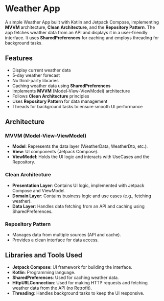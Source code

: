 # Weather App

A simple Weather App built with Kotlin and Jetpack Compose, implementing **MVVM** architecture, **Clean Architecture**, and the **Repository Pattern**. The app fetches weather data from an API and displays it in a user-friendly interface. It uses **SharedPreferences** for caching and employs threading for background tasks.

## Features
- Display current weather data
- 5-day weather forecast
- No third-party libraries
- Caching weather data using **SharedPreferences**
- Implements **MVVM** (Model-View-ViewModel) architecture
- Follows **Clean Architecture** principles
- Uses **Repository Pattern** for data management
- Threads for background tasks to ensure smooth UI performance

## Architecture

### MVVM (Model-View-ViewModel)
- **Model**: Represents the data layer (WeatherData, WeatherDto, etc.).
- **View**: UI components (Jetpack Compose).
- **ViewModel**: Holds the UI logic and interacts with UseCases and the Repository.

### Clean Architecture
- **Presentation Layer**: Contains UI logic, implemented with Jetpack Compose and ViewModel.
- **Domain Layer**: Contains business logic and use cases (e.g., fetching weather).
- **Data Layer**: Handles data fetching from an API and caching using SharedPreferences.

### Repository Pattern
- Manages data from multiple sources (API and cache).
- Provides a clean interface for data access.

## Libraries and Tools Used
- **Jetpack Compose**: UI framework for building the interface.
- **Kotlin**: Programming language.
- **SharedPreferences**: Used for caching weather data.
- **HttpURLConnection**: Used for making HTTP requests and fetching weather data from the API (no Retrofit).
- **Threading**: Handles background tasks to keep the UI responsive.
